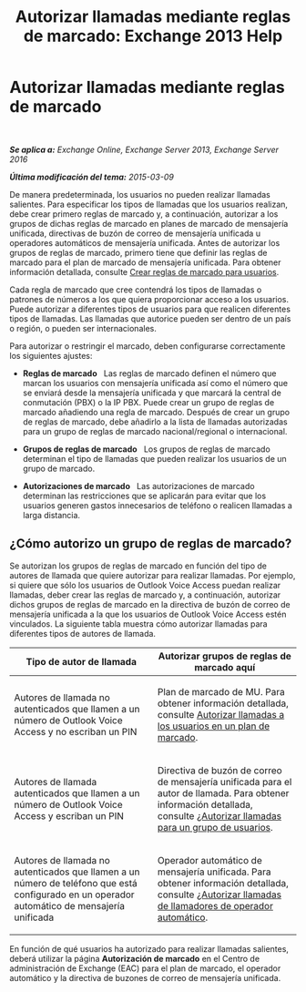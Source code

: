 ﻿---
title: 'Autorizar llamadas mediante reglas de marcado: Exchange 2013 Help'
TOCTitle: Autorizar llamadas mediante reglas de marcado
ms:assetid: 4c18bc07-f55c-42b7-81c1-729878aa93aa
ms:mtpsurl: https://technet.microsoft.com/es-es/library/JJ898499(v=EXCHG.150)
ms:contentKeyID: 51406507
ms.date: 05/22/2018
mtps_version: v=EXCHG.150
ms.translationtype: MT
---

# Autorizar llamadas mediante reglas de marcado

 

_**Se aplica a:** Exchange Online, Exchange Server 2013, Exchange Server 2016_

_**Última modificación del tema:** 2015-03-09_

De manera predeterminada, los usuarios no pueden realizar llamadas salientes. Para especificar los tipos de llamadas que los usuarios realizan, debe crear primero reglas de marcado y, a continuación, autorizar a los grupos de dichas reglas de marcado en planes de marcado de mensajería unificada, directivas de buzón de correo de mensajería unificada u operadores automáticos de mensajería unificada. Antes de autorizar los grupos de reglas de marcado, primero tiene que definir las reglas de marcado para el plan de marcado de mensajería unificada. Para obtener información detallada, consulte [Crear reglas de marcado para usuarios](https://docs.microsoft.com/es-es/exchange/voice-mail-unified-messaging/set-up-client-voice-mail-features/create-dialing-rules).

Cada regla de marcado que cree contendrá los tipos de llamadas o patrones de números a los que quiera proporcionar acceso a los usuarios. Puede autorizar a diferentes tipos de usuarios para que realicen diferentes tipos de llamadas. Las llamadas que autorice pueden ser dentro de un país o región, o pueden ser internacionales.

Para autorizar o restringir el marcado, deben configurarse correctamente los siguientes ajustes:

  - **Reglas de marcado**   Las reglas de marcado definen el número que marcan los usuarios con mensajería unificada así como el número que se enviará desde la mensajería unificada y que marcará la central de conmutación (PBX) o la IP PBX. Puede crear un grupo de reglas de marcado añadiendo una regla de marcado. Después de crear un grupo de reglas de marcado, debe añadirlo a la lista de llamadas autorizadas para un grupo de reglas de marcado nacional/regional o internacional.

  - **Grupos de reglas de marcado**   Los grupos de reglas de marcado determinan el tipo de llamadas que pueden realizar los usuarios de un grupo de marcado.

  - **Autorizaciones de marcado**   Las autorizaciones de marcado determinan las restricciones que se aplicarán para evitar que los usuarios generen gastos innecesarios de teléfono o realicen llamadas a larga distancia.

## ¿Cómo autorizo un grupo de reglas de marcado?

Se autorizan los grupos de reglas de marcado en función del tipo de autores de llamada que quiere autorizar para realizar llamadas. Por ejemplo, si quiere que sólo los usuarios de Outlook Voice Access puedan realizar llamadas, deber crear las reglas de marcado y, a continuación, autorizar dichos grupos de reglas de marcado en la directiva de buzón de correo de mensajería unificada a la que los usuarios de Outlook Voice Access estén vinculados. La siguiente tabla muestra cómo autorizar llamadas para diferentes tipos de autores de llamada.


<table>
<colgroup>
<col style="width: 50%" />
<col style="width: 50%" />
</colgroup>
<thead>
<tr class="header">
<th>Tipo de autor de llamada</th>
<th>Autorizar grupos de reglas de marcado aquí</th>
</tr>
</thead>
<tbody>
<tr class="odd">
<td><p>Autores de llamada no autenticados que llamen a un número de Outlook Voice Access y no escriban un PIN</p></td>
<td><p>Plan de marcado de MU. Para obtener información detallada, consulte <a href="authorize-calls-for-users-in-a-dial-plan-exchange-2013-help.md">Autorizar llamadas a los usuarios en un plan de marcado</a>.</p></td>
</tr>
<tr class="even">
<td><p>Autores de llamada autenticados que llamen a un número de Outlook Voice Access y escriban un PIN</p></td>
<td><p>Directiva de buzón de correo de mensajería unificada para el autor de llamada. Para obtener información detallada, consulte <a href="https://docs.microsoft.com/es-es/exchange/voice-mail-unified-messaging/set-up-client-voice-mail-features/authorize-calls-for-a-group-of-users">¿Autorizar llamadas para un grupo de usuarios</a>.</p></td>
</tr>
<tr class="odd">
<td><p>Autores de llamada no autenticados que llamen a un número de teléfono que está configurado en un operador automático de mensajería unificada</p></td>
<td><p>Operador automático de mensajería unificada. Para obtener información detallada, consulte <a href="https://docs.microsoft.com/es-es/exchange/voice-mail-unified-messaging/set-up-client-voice-mail-features/authorize-calls-for-auto-attendant-callers">¿Autorizar llamadas de llamadores de operador automático</a>.</p></td>
</tr>
</tbody>
</table>


En función de qué usuarios ha autorizado para realizar llamadas salientes, deberá utilizar la página **Autorización de marcado** en el Centro de administración de Exchange (EAC) para el plan de marcado, el operador automático y la directiva de buzones de correo de mensajería unificada.

